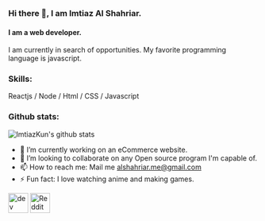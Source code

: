 ![]()
### Hi there 👋, I am Imtiaz Al Shahriar.
#### I am a web developer.
I am currently in search of opportunities. My favorite programming language is javascript. 

### Skills:
  Reactjs / Node / Html / CSS / Javascript

### Github stats:
![ImtiazKun's github stats](https://github-readme-stats.vercel.app/api?username=ImtiazKun&show_icons=true&theme=dracula)


- 🔭 I’m currently working on an eCommerce website. 
- 👯 I’m looking to collaborate on any Open source program I'm capable of. 
- 📫 How to reach me: Mail me alshahriar.me@gmail.com 
- ⚡ Fun fact: I love watching anime and making games. 


[<img src='https://cdn.jsdelivr.net/npm/simple-icons@3.0.1/icons/dev-dot-to.svg' alt='dev' height='40'>](https://dev.to/ImtiazKun)  [<img src='https://cdn.jsdelivr.net/npm/simple-icons@3.0.1/icons/reddit.svg' alt='Reddit' height='40'>](https://www.reddit.com/user/sublime.en)  
